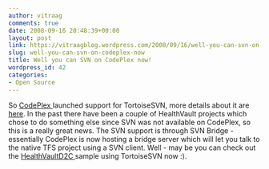 ```yaml
---
author: vitraag
comments: true
date: 2008-09-16 20:48:39+00:00
layout: post
link: https://vitraagblog.wordpress.com/2008/09/16/well-you-can-svn-on-codeplex-now/
slug: well-you-can-svn-on-codeplex-now
title: Well you can SVN on CodePlex now!
wordpress_id: 42
categories:
- Open Source
---
```


So [CodePlex ](http://www.codeplex.com/) launched support for TortoiseSVN, more details about it are [here](http://blogs.msdn.com/codeplex/archive/2008/09/14/codeplex-launches-support-for-tortoisesvn.aspx). In the past there have been a couple of HealthVault projects which chose to do something else since SVN was not available on CodePlex, so this is a really great news. The SVN support is through SVN Bridge - essentially CodePlex is now hosting a bridge server which will let you talk to the native TFS project using a SVN client. Well - may be you can check out the [HealthVaultD2C ](http://www.codeplex.com/HealthVaultD2C)sample using TortoiseSVN now :).
